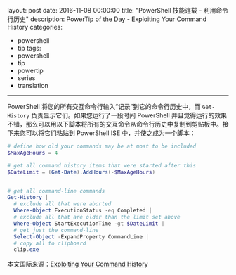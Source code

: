 ﻿layout: post
date: 2016-11-08 00:00:00
title: "PowerShell 技能连载 - 利用命令行历史"
description: PowerTip of the Day - Exploiting Your Command History
categories:
- powershell
- tip
tags:
- powershell
- tip
- powertip
- series
- translation
---
PowerShell 将您的所有交互命令行输入“记录”到它的命令行历史中，而 `Get-History` 负责显示它们。如果您运行了一段时间 PowerShell 并且觉得运行的效果不错，那么可以用以下脚本将所有的交互命令从命令行历史中复制到剪贴板中。接下来您可以将它们粘贴到 PowerShell ISE 中，并使之成为一个脚本：

```powershell
# define how old your commands may be at most to be included
$MaxAgeHours = 4

# get all command history items that were started after this
$DateLimit = (Get-Date).AddHours(-$MaxAgeHours)


# get all command-line commands
Get-History |
  # exclude all that were aborted
  Where-Object ExecutionStatus -eq Completed |
  # exclude all that are older than the limit set above
  Where-Object StartExecutionTime -gt $DateLimit |
  # get just the command-line
  Select-Object -ExpandProperty CommandLine |
  # copy all to clipboard
  clip.exe
```

<!--more-->
本文国际来源：[Exploiting Your Command History](http://community.idera.com/powershell/powertips/b/tips/posts/exploiting-your-command-history)
